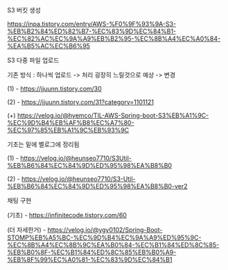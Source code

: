 S3 버킷 생성

https://inpa.tistory.com/entry/AWS-%F0%9F%93%9A-S3-%EB%B2%84%ED%82%B7-%EC%83%9D%EC%84%B1-%EC%82%AC%EC%9A%A9%EB%B2%95-%EC%8B%A4%EC%A0%84-%EA%B5%AC%EC%B6%95

S3 다중 파일 업로드 

기존 방식 : 하나씩 업로드 -> 처리 굉장히 느릴것으로 예상 -> 변경  

(1) - https://jjuunn.tistory.com/30

(2) - https://jjuunn.tistory.com/31?category=1101121

(+) https://velog.io/@hyemco/TIL-AWS-Spring-boot-S3%EB%A1%9C-%EC%9D%B4%EB%AF%B8%EC%A7%80-%EC%97%85%EB%A1%9C%EB%93%9C

기초는 밑에 벨로그에 정리됨

(1) - https://velog.io/@heunseo7710/S3Util-%EB%B6%84%EC%84%9D%ED%95%98%EA%B8%B0

(2) - https://velog.io/@heunseo7710/S3-Util-%EB%B6%84%EC%84%9D%ED%95%98%EA%B8%B0-ver2

채팅 구현

(기초) - https://infinitecode.tistory.com/60

(더 자세한거) - https://velog.io/@ygy0102/Spring-Boot-STOMP%EB%A5%BC-%EC%9D%B4%EC%9A%A9%ED%95%9C-%EC%8B%A4%EC%8B%9C%EA%B0%84-%EC%B1%84%ED%8C%85-%EB%B0%8F-%EC%B1%84%ED%8C%85%EB%B0%A9-%EB%8F%99%EC%A0%81-%EC%83%9D%EC%84%B1
